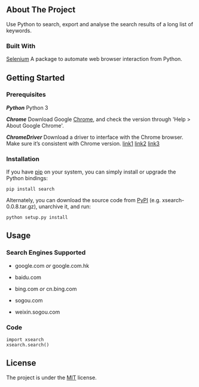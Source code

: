 ## About The Project

Use Python to search, export and analyse the search results of a long list of keywords.

### Built With

[Selenium](https://selenium-python.readthedocs.io/) A package to automate web browser interaction from Python.

## Getting Started

### Prerequisites

***Python***        Python 3

***Chrome***        Download Google [Chrome](https://www.google.com/intl/en_ca/chrome/), and check the version through 'Help > About Google Chrome'.



***ChromeDriver***      Download a driver to interface with the Chrome browser. Make sure it’s consistent with Chrome version.
[link1](https://sites.google.com/a/chromium.org/chromedriver/downloads) [link2](http://npm.taobao.org/mirrors/chromedriver/) [link3](https://chromedriver.storage.googleapis.com/index.html)


### Installation

If you have [pip](https://pip.pypa.io/en/stable/) on your system, you can simply install or upgrade the Python bindings:

`pip install search`

Alternately, you can download the source code from [PyPI](https://pypi.org/project/xsearch/#files) (e.g. xsearch-0.0.8.tar.gz), unarchive it, and run:

`python setup.py install`

## Usage

### Search Engines Supported

- google.com *or* google.com.hk

- baidu.com

- bing.com *or* cn.bing.com

- sogou.com
  
- weixin.sogou.com

### Code

```
import xsearch
xsearch.search()
```

## License

The project is under the [MIT](./LICENSE.txt) license.



